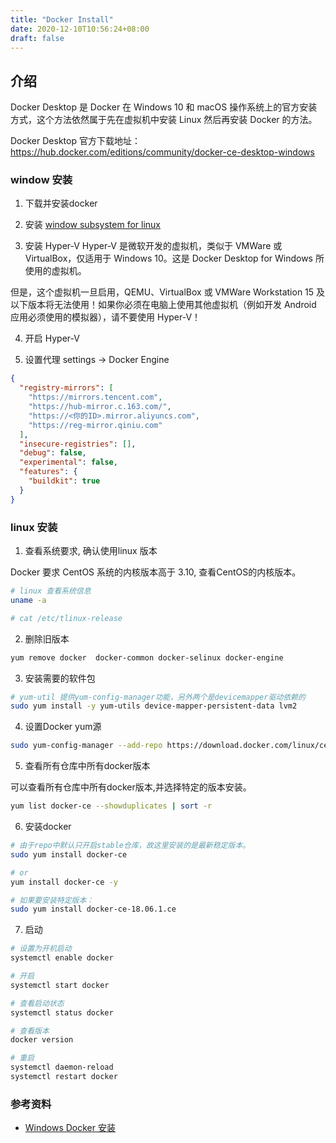 ```yaml
---
title: "Docker Install"
date: 2020-12-10T10:56:24+08:00
draft: false
---
```


## 介绍 

Docker Desktop 是 Docker 在 Windows 10 和 macOS 操作系统上的官方安装方式，这个方法依然属于先在虚拟机中安装 Linux 然后再安装 Docker 的方法。

Docker Desktop 官方下载地址： https://hub.docker.com/editions/community/docker-ce-desktop-windows

### window 安装

1. 下载并安装docker

2. 安装 [window subsystem for linux](/pages/window-subsystem-for-linux)

3. 安装 Hyper-V
Hyper-V 是微软开发的虚拟机，类似于 VMWare 或 VirtualBox，仅适用于 Windows 10。这是 Docker Desktop for Windows 所使用的虚拟机。

但是，这个虚拟机一旦启用，QEMU、VirtualBox 或 VMWare Workstation 15 及以下版本将无法使用！如果你必须在电脑上使用其他虚拟机（例如开发 Android 应用必须使用的模拟器），请不要使用 Hyper-V！

4. 开启 Hyper-V

5. 设置代理  settings -> Docker Engine

```json
{
  "registry-mirrors": [
    "https://mirrors.tencent.com",
    "https://hub-mirror.c.163.com/",
    "https://<你的ID>.mirror.aliyuncs.com",
    "https://reg-mirror.qiniu.com"
  ],
  "insecure-registries": [],
  "debug": false,
  "experimental": false,
  "features": {
    "buildkit": true
  }
}
```

### linux 安装

1. 查看系统要求, 确认使用linux 版本

Docker 要求 CentOS 系统的内核版本高于 3.10, 查看CentOS的内核版本。

```bash
# linux 查看系统信息
uname -a 

# cat /etc/tlinux-release
```

2. 删除旧版本
```bash
yum remove docker  docker-common docker-selinux docker-engine
```

3. 安装需要的软件包

```bash
# yum-util 提供yum-config-manager功能，另外两个是devicemapper驱动依赖的
sudo yum install -y yum-utils device-mapper-persistent-data lvm2
```

4. 设置Docker yum源

```bash
sudo yum-config-manager --add-repo https://download.docker.com/linux/centos/docker-ce.repo
```

5. 查看所有仓库中所有docker版本

可以查看所有仓库中所有docker版本,并选择特定的版本安装。
```bash
yum list docker-ce --showduplicates | sort -r
```

6. 安装docker
```bash
# 由于repo中默认只开启stable仓库，故这里安装的是最新稳定版本。
sudo yum install docker-ce

# or
yum install docker-ce -y

# 如果要安装特定版本：
sudo yum install docker-ce-18.06.1.ce
```

7. 启动

```bash
# 设置为开机启动
systemctl enable docker

# 开启
systemctl start docker

# 查看启动状态
systemctl status docker

# 查看版本
docker version

# 重启
systemctl daemon-reload
systemctl restart docker
```

### 参考资料

- [Windows Docker 安装](https://www.runoob.com/docker/windows-docker-install.html)